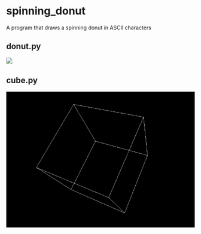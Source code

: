 # spinning_donut
A program that draws a spinning donut in ASCII characters

## donut.py
![](https://github.com/Denis2999/spinning_donut/blob/master/gifs/donut.gif)

## cube.py
![](https://github.com/Denis2999/spinning_donut/blob/master/gifs/cube.gif)
